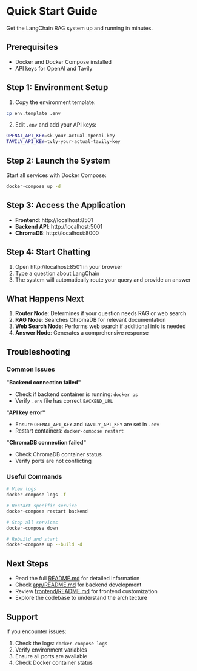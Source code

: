 # Quick Start Guide

Get the LangChain RAG system up and running in minutes.

## Prerequisites

- Docker and Docker Compose installed
- API keys for OpenAI and Tavily

## Step 1: Environment Setup

1. Copy the environment template:
```bash
cp env.template .env
```

2. Edit `.env` and add your API keys:
```bash
OPENAI_API_KEY=sk-your-actual-openai-key
TAVILY_API_KEY=tvly-your-actual-tavily-key
```

## Step 2: Launch the System

Start all services with Docker Compose:
```bash
docker-compose up -d
```

## Step 3: Access the Application

- **Frontend**: http://localhost:8501
- **Backend API**: http://localhost:5001
- **ChromaDB**: http://localhost:8000

## Step 4: Start Chatting

1. Open http://localhost:8501 in your browser
2. Type a question about LangChain
3. The system will automatically route your query and provide an answer

## What Happens Next

1. **Router Node**: Determines if your question needs RAG or web search
2. **RAG Node**: Searches ChromaDB for relevant documentation
3. **Web Search Node**: Performs web search if additional info is needed
4. **Answer Node**: Generates a comprehensive response

## Troubleshooting

### Common Issues

**"Backend connection failed"**
- Check if backend container is running: `docker ps`
- Verify `.env` file has correct `BACKEND_URL`

**"API key error"**
- Ensure `OPENAI_API_KEY` and `TAVILY_API_KEY` are set in `.env`
- Restart containers: `docker-compose restart`

**"ChromaDB connection failed"**
- Check ChromaDB container status
- Verify ports are not conflicting

### Useful Commands

```bash
# View logs
docker-compose logs -f

# Restart specific service
docker-compose restart backend

# Stop all services
docker-compose down

# Rebuild and start
docker-compose up --build -d
```

## Next Steps

- Read the full [README.md](README.md) for detailed information
- Check [app/README.md](app/README.md) for backend development
- Review [frontend/README.md](frontend/README.md) for frontend customization
- Explore the codebase to understand the architecture

## Support

If you encounter issues:
1. Check the logs: `docker-compose logs`
2. Verify environment variables
3. Ensure all ports are available
4. Check Docker container status
